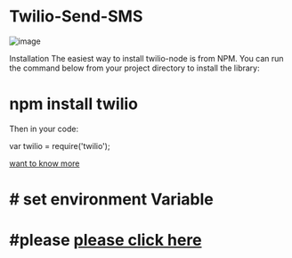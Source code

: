 # Twilio-Send-SMS

![image](https://user-images.githubusercontent.com/59916393/107930908-9f6bec00-6fa1-11eb-9a47-2e9726b5940a.png)

Installation
The easiest way to install twilio-node is from NPM. You can run the command below from your project directory to install the library:

# npm install twilio
Then in your code:

var twilio = require('twilio');

[want to know more](https://www.twilio.com/docs/libraries/node)

# # set environment Variable
# #please [please click here](https://www.npmjs.com/package/dotenv)

